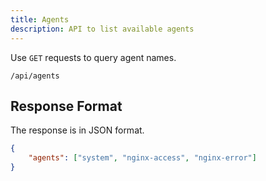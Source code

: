 ```yaml
---
title: Agents
description: API to list available agents
---
```


Use `GET` requests to query agent names.

```
/api/agents
```

## Response Format

The response is in JSON format.

```json
{
    "agents": ["system", "nginx-access", "nginx-error"]
}
```
